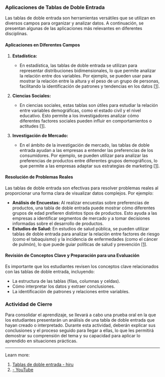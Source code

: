 ### Aplicaciones de Tablas de Doble Entrada

Las tablas de doble entrada son herramientas versátiles que se utilizan en diversos campos para organizar y analizar datos. A continuación, se presentan algunas de las aplicaciones más relevantes en diferentes disciplinas.

#### Aplicaciones en Diferentes Campos

1. **Estadística:**
    
    - En estadística, las tablas de doble entrada se utilizan para representar distribuciones bidimensionales, lo que permite analizar la relación entre dos variables. Por ejemplo, se pueden usar para mostrar la relación entre la altura y el peso de un grupo de personas, facilitando la identificación de patrones y tendencias en los datos [[1]](https://www.hiru.eus/es/matematicas/tablas-de-doble-entrada).
2. **Ciencias Sociales:**
    
    - En ciencias sociales, estas tablas son útiles para estudiar la relación entre variables demográficas, como el estado civil y el nivel educativo. Esto permite a los investigadores analizar cómo diferentes factores sociales pueden influir en comportamientos o actitudes [[1]](https://www.hiru.eus/es/matematicas/tablas-de-doble-entrada).
3. **Investigación de Mercado:**
    
    - En el ámbito de la investigación de mercado, las tablas de doble entrada ayudan a las empresas a entender las preferencias de los consumidores. Por ejemplo, se pueden utilizar para analizar las preferencias de productos entre diferentes grupos demográficos, lo que permite a las empresas adaptar sus estrategias de marketing [[1]](https://www.hiru.eus/es/matematicas/tablas-de-doble-entrada).

#### Resolución de Problemas Reales

Las tablas de doble entrada son efectivas para resolver problemas reales al proporcionar una forma clara de visualizar datos complejos. Por ejemplo:

- **Análisis de Encuestas:** Al realizar encuestas sobre preferencias de productos, una tabla de doble entrada puede mostrar cómo diferentes grupos de edad prefieren distintos tipos de productos. Esto ayuda a las empresas a identificar segmentos de mercado y a tomar decisiones informadas sobre el desarrollo de productos.
- **Estudios de Salud:** En estudios de salud pública, se pueden utilizar tablas de doble entrada para analizar la relación entre factores de riesgo (como el tabaquismo) y la incidencia de enfermedades (como el cáncer de pulmón), lo que puede guiar políticas de salud y prevención [[1]](https://www.hiru.eus/es/matematicas/tablas-de-doble-entrada).

#### Revisión de Conceptos Clave y Preparación para una Evaluación

Es importante que los estudiantes revisen los conceptos clave relacionados con las tablas de doble entrada, incluyendo:

- La estructura de las tablas (filas, columnas y celdas).
- Cómo interpretar los datos y extraer conclusiones.
- La identificación de patrones y relaciones entre variables.

### Actividad de Cierre

Para consolidar el aprendizaje, se llevará a cabo una prueba oral en la que los estudiantes presentarán un análisis de una tabla de doble entrada que hayan creado o interpretado. Durante esta actividad, deberán explicar sus conclusiones y el proceso seguido para llegar a ellas, lo que les permitirá demostrar su comprensión del tema y su capacidad para aplicar lo aprendido en situaciones prácticas.

---

Learn more:

1. [Tablas de doble entrada - hiru](https://www.hiru.eus/es/matematicas/tablas-de-doble-entrada)
2. [- YouTube](https://www.youtube.com/watch?v=CTNPC1m4tsw)